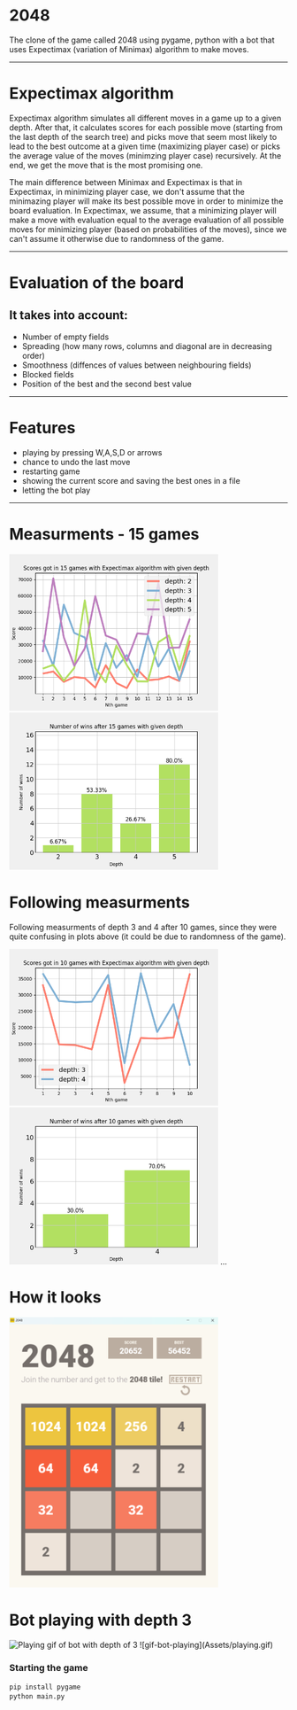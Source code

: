 # 2048

The clone of the game called 2048 using pygame, python with a bot that uses Expectimax (variation of Minimax) algorithm to make moves.

---

# Expectimax algorithm

Expectimax algorithm simulates all different moves in a game up to a given depth. After that, it calculates scores for each possible move (starting from the last depth of the search tree) and picks move that seem most likely to lead to the best outcome at a given time (maximizing player case) or picks the average value of the moves (minimzing player case) recursively. At the end, we get the move that is the most promising one.

The main difference between Minimax and Expectimax is that in Expectimax, in minimizing player case, we don't assume that the minimazing player will make its best possible move in order to minimize the board evaluation. In Expectimax, we assume, that a minimizing player will make a move with evaluation equal to the average evaluation of all possible moves for minimizing player (based on probabilities of the moves), since we can't assume it otherwise due to randomness of the game.

---

# Evaluation of the board

## It takes into account:

- Number of empty fields
- Spreading (how many rows, columns and diagonal are in decreasing order)
- Smoothness (diffences of values between neighbouring fields)
- Blocked fields
- Position of the best and the second best value

---

# Features

- playing by pressing W,A,S,D or arrows
- chance to undo the last move
- restarting game
- showing the current score and saving the best ones in a file
- letting the bot play

---

# Measurments - 15 games

<img src="Plots/plot_scores.png" alt="Plots with scores" width="75%">
<img src="Plots/plot_wins.png" alt="Plots with wins" width="75%">

# Following measurments

Following measurments of depth 3 and 4 after 10 games, since they were quite confusing in plots above (it could be due to randomness of the game).

<img src="Plots/plot_scores_depth_3vs4.png" alt="Plot with scores depth 3 vs 4" width="75%">
<img src="Plots/plot_wins_depth_3vs4.png" alt="Plot with wins depth 3 vs 4" width="75%">
...

# How it looks

<img src="Assets/2048_ui.png" alt="2048-game-ui" width="75%">

# Bot playing with depth 3

<img src="Assets/playing.gif" alt="Playing gif of bot with depth of 3" width="50%">
![gif-bot-playing](Assets/playing.gif)

### Starting the game

```bash
pip install pygame
python main.py
```
